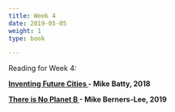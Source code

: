 ```yaml
---
title: Week 4
date: 2019-05-05
weight: 1
type: book

---
```

Reading for Week 4:

<b> <a href="
https://mitpress.mit.edu/books/inventing-future-cities" target="_blank"> Inventing Future Cities </a> <b> - Mike Batty, 2018 </br>


<b> <a href="https://theresnoplanetb.net/" target="_blank"> There is No Planet B </a> <b> - Mike Berners-Lee, 2019 </br>
